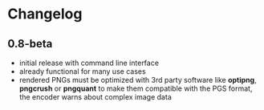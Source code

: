 # Changelog

## 0.8-beta

 - initial release with command line interface
 - already functional for many use cases
 - rendered PNGs must be optimized with 3rd party software
   like **optipng**, **pngcrush** or **pngquant** to make
   them compatible with the PGS format, the encoder warns
   about complex image data
